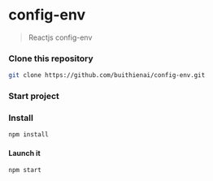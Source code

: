 config-env
=========================

> Reactjs config-env 

### Clone this repository

```bash
git clone https://github.com/buithienai/config-env.git
```

### Start project

### Install

```bash
npm install
```

#### Launch it

```bash
npm start
```